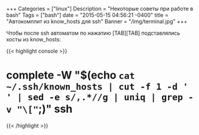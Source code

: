+++
Categories = ["linux"]
Description = "Некоторые советы при работе в bash"
Tags = ["bash"]
date = "2015-05-15 04:56:21 -0400"
title = "Автокомплит из know_hosts для ssh"
Banner = "/img/terminal.jpg"
+++


Чтобы после ssh автоматом по нажатию [TAB][TAB] подставлялись хосты из know_hosts:

{{< highlight console >}}
# complete -W "$(echo `cat ~/.ssh/known_hosts | cut -f 1 -d ' ' | sed -e s/,.*//g | uniq | grep -v "\["`;)" ssh
{{< /highlight >}}
